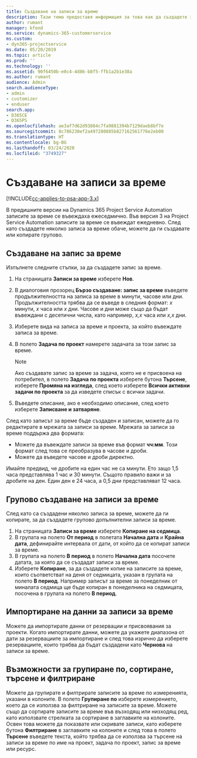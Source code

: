```yaml
---
title: Създаване на записи за време
description: Тази тема предоставя информация за това как да създадете записи за време.
author: rumant
manager: kfend
ms.service: dynamics-365-customerservice
ms.custom:
- dyn365-projectservice
ms.date: 05/20/2019
ms.topic: article
ms.prod: ''
ms.technology: ''
ms.assetid: 90f6450b-e0c4-4d86-b8f5-ffb1a2b1e38a
ms.author: rumant
audience: Admin
search.audienceType:
- admin
- customizer
- enduser
search.app:
- D365CE
- D365PS
ms.openlocfilehash: ae3af7d62d93884c7fa9881394b7129daeb8bf7e
ms.sourcegitcommit: 8c786230ef2a497280885b827162561776e2eb00
ms.translationtype: HT
ms.contentlocale: bg-BG
ms.lasthandoff: 03/24/2020
ms.locfileid: "3749327"
---
```

# <a name="create-time-entries"></a>Създаване на записи за време

[!INCLUDE[cc-applies-to-psa-app-3.x](../includes/cc-applies-to-psa-app-3x.md)]

В предишните версии на Dynamics 365 Project Service Automation записите за време се въвеждаха ежеседмично. Във версия 3 на Project Service Automation записите за време се въвеждат ежедневно. След като създадете няколко записа за време обаче, можете да ги създавате или копирате групово.

## <a name="create-a-time-entry"></a>Създаване на запис за време

Изпълнете следните стъпки, за да създадете запис за време.

1. На страницата **Записи за време** изберете **Нов**.
2. В диалоговия прозорец **Бързо създаване: запис за време** въведете продължителността на записа за време в минути, часове или дни. Продължителността трябва да се въведе в следния формат: *х* минути, *x* часа или *х* дни. Часове и дни може също да бъдат въвеждани с десетични числа, като например, *x,x* часа или *x,x* дни.
3. Изберете вида на записа за време и проекта, за който въвеждате записа за време.
4. В полето **Задача по проект** намерете задачата за този запис за време.

    > [!NOTE]
    > Ако създавате запис за време за задача, която не е присвоена на потребител, в полето **Задача по проекта** изберете бутона **Търсене**, изберете **Промяна на изгледа**, след което изберете **Всички активни задачи по проекта** за да изведете списък с всички задачи.

5. Въведете описание, ако е необходимо описание, след което изберете **Записване и затваряне**.

След като записът за време бъде създаден и записан, можете да го редактирате в мрежата за записи за време. Мрежата за записи за време поддържа два формата:

- Можете да въвеждате записи за време във формат **чч:мм**. Този формат след това се преобразува в часове и дроби.
- Можете да въведете часове и дроби директно.

Имайте предвид, че дробите на един час не са минути. Ето защо 1,5 часа представлява 1 час и 30 минути. Същото правило важи и за дробите на ден. Един ден е 24 часа, а 0,5 дни представляват 12 часа.

## <a name="bulk-create-time-entries"></a>Групово създаване на записи за време

След като са създадени няколко записа за време, можете да ги копирате, за да създадете групово допълнителни записи за време.

1. На страницата **Записи за време** изберете **Копиране на седмица**.
2. В групата на полето **От период** в полетата **Начална дата** и **Крайна дата**, дефинирайте интервала от дати, от който да се копират записи за време.
3. В групата на полето **В период** в полето **Начална дата** посочете датата, за която да се създадат записи за време.
4. Изберете **Копиране**, за да създадете копие на записите за време, които съответстват на деня от седмицата, указан в групата на полето **В период**. Например записът за време за понеделник от миналата седмица ще бъде копиран в понеделника на седмицата, посочена в групата на полето **В период**.

## <a name="import-data-for-time-entries"></a>Импортиране на данни за записи за време

Можете да импортирате данни от резервации и присвоявания за проекти. Когато импортирате данни, можете да укажете диапазона от дати за резервациите за импортиране и след това изрично да изберете резервациите, които трябва да бъдат създадени като **Чернова** на записи за време.

## <a name="group-by-sort-search-and-filter-capabilities"></a>Възможности за групиране по, сортиране, търсене и филтриране

Можете да групирате и филтрирате записите за време по измеренията, указани в колоните. В полето **Групиране по** изберете измерението, което да се използва за филтриране на записите за време. Можете също да сортирате записите за време във възходящ или низходящ ред, като използвате стрелката за сортиране в заглавките на колоните. Освен това можете да показвате или скривате записи, като изберете бутона **Филтриране** в заглавките на колоните и след това в полето **Търсене** въведете текста, който трябва да се използва за търсене на записи за време по име на проект, задача по проект, запис за време или ресурс.
